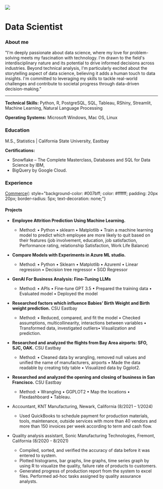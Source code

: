 ![](https://avatars.githubusercontent.com/u/130880425?s=400&u=dfb3649b98f9166fc130692370bae275d5bda2ca&v=4)

# Data Scientist

### About me

"I'm deeply passionate about data science, where my love for problem-solving meets my fascination with technology. I'm drawn to the field's interdisciplinary nature and its potential to drive informed decisions across industries. Beyond technical analysis, I'm particularly excited about the storytelling aspect of data science, believing it adds a human touch to data insights. I'm committed to leveraging my skills to tackle real-world challenges and contribute to societal progress through data-driven decision-making."

---
**Technical Skills:** Python, R, PostgreSQL, SQL, Tableau, RShiny, Streamlit, Machine Learning, Natural Language Processing

**Operating Systems:** Microsoft Windows, Mac OS, Linux

### Education
M.S., Statistics | California State University, Eastbay

**Certifications:** 
-  Snowflake – The Complete Masterclass, Databases and SQL for Data Science by IBM,
-  BigQuery by Google Cloud.

### Experience

[Commerce](http://www.example.com){: style="background-color: #007bff; color: #ffffff; padding: 20px 20px; border-radius: 5px; text-decoration: none;"}


#### Projects
- **Employee Attrition Prediction Using Machine Learning.**
    - Method: • Python • sklearn • Matplotlib • Train a machine learning model to predict which employee are more likely to quit based on their features (job involvement, education, job satisfaction, Performance rating, relationship Satisfaction, Work Life Balance)

- **Compare Models with Experiments in Azure ML studio.**
    - Method: • Python • Sklearn • Matplotlib • Azureml • Linear regression • Decision tree regressor • SGD Regressor

- **GenAI For Business Analysis: Fine-Tuning LLMs**
    - Method: • APIs • Fine-tune GPT 3.5 • Prepared the training data • Evaluated model • Deployed the model

- **Researched factors which influence Babies’ Birth Weight and Birth weight prediction.** CSU Eastbay                           
    - Method: • Reduced, compared, and fit the model • Checked assumptions, multicollinearity, interactions between variables • Transformed data, investigated outliers• Visualization and prediction. 

- **Researched and analyzed the flights from Bay Area airports: SFO, SJC, OAK.** CSU Eastbay                                         
    - Method: • Cleaned data by wrangling, removed null values and unified the name of manufacturers, airports • Made the data readable by creating tidy table • Visualized data by Ggplot2.

- **Researched and analyzed the opening and closing of business in San Francisco.** CSU Eastbay                                         
    - Method: • Wrangling • GGPLOT2 • Map the locations • Flexdashboard • Tableau.

- Accountant, KNT Manufacturing, Newark, California (8/2021 – 1/2024)
  - Used QuickBooks to schedule payment for production materials, tools, maintenance, outside services with more than 40 vendors and more than 150 invoices per week according to term and cash flow.

- Quality analysis assistant, Sonic Manufacturing Technologies, Fremont, California (8/2020 - 8/2021)                                          
  - Compiled, sorted, and verified the accuracy of data before it was entered to system.
  - Plotted histograms, bar graphs, line graphs, time series graph by using R to visualize the quality, failure rate of products to customers. 
  - Generated progress of production report from the system to excel files. Performed ad-hoc tasks assigned by quality assurance analysts.
